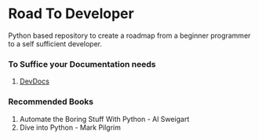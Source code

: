 # Road To Developer

Python based repository to create a roadmap from a beginner programmer to a self sufficient developer.

### To Suffice your Documentation needs 
1. [DevDocs](http://devdocs.io/)

### Recommended Books
1. Automate the Boring Stuff With Python - Al Sweigart
2. Dive into Python - Mark Pilgrim

